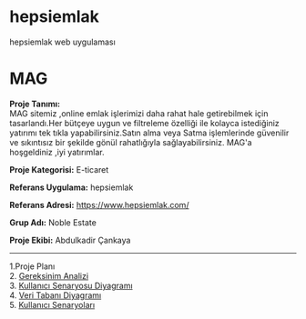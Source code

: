 # hepsiemlak
hepsiemlak web uygulaması<br>
# MAG

**Proje Tanımı:** <br/>    MAG sitemiz ,online emlak işlerimizi daha rahat hale getirebilmek için tasarlandı.Her bütçeye uygun ve filtreleme özelliği ile kolayca istediğiniz yatırımı tek tıkla yapabilirsiniz.Satın alma veya Satma işlemlerinde güvenilir ve sıkıntısız bir şekilde gönül rahatlığıyla sağlayabilirsiniz. MAG'a hoşgeldiniz ,iyi yatırımlar.


**Proje Kategorisi:** E-ticaret

**Referans Uygulama:** hepsiemlak

**Referans Adresi:** https://www.hepsiemlak.com/

**Grup Adı:** Noble Estate

**Proje Ekibi:** Abdulkadir Çankaya

<hr/>


  1.Proje Planı<br/>
  2. [Gereksinim Analizi](./gereksinimAnaliz.md)<br/>
  3. [Kullanıcı Senaryosu Diyagramı](./kullanıcıSenaryosuDiyagramı.md)</br>
  4. [Veri Tabanı Diyagramı](./veriTabanıDiyagramı.md)<br>
  5. [Kullanıcı Senaryoları](./kulanıcıSenaryoları.md)
